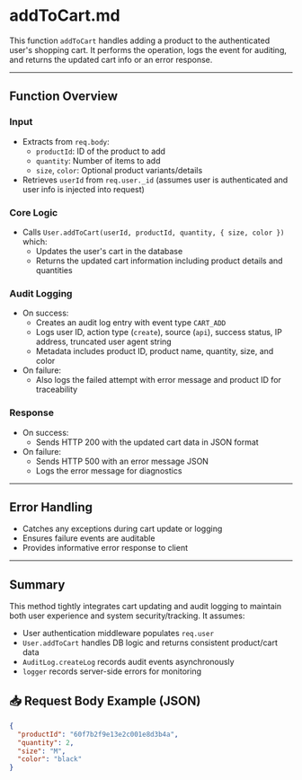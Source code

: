 # addToCart.md

This function `addToCart` handles adding a product to the authenticated user's shopping cart. It performs the operation, logs the event for auditing, and returns the updated cart info or an error response.

---

## Function Overview

### Input
- Extracts from `req.body`:
  - `productId`: ID of the product to add
  - `quantity`: Number of items to add
  - `size`, `color`: Optional product variants/details
- Retrieves `userId` from `req.user._id` (assumes user is authenticated and user info is injected into request)

### Core Logic
- Calls `User.addToCart(userId, productId, quantity, { size, color })` which:
  - Updates the user's cart in the database
  - Returns the updated cart information including product details and quantities

### Audit Logging
- On success:
  - Creates an audit log entry with event type `CART_ADD`
  - Logs user ID, action type (`create`), source (`api`), success status, IP address, truncated user agent string
  - Metadata includes product ID, product name, quantity, size, and color
- On failure:
  - Also logs the failed attempt with error message and product ID for traceability

### Response
- On success:
  - Sends HTTP 200 with the updated cart data in JSON format
- On failure:
  - Sends HTTP 500 with an error message JSON
  - Logs the error message for diagnostics

---

## Error Handling
- Catches any exceptions during cart update or logging
- Ensures failure events are auditable
- Provides informative error response to client

---

## Summary
This method tightly integrates cart updating and audit logging to maintain both user experience and system security/tracking. It assumes:
- User authentication middleware populates `req.user`
- `User.addToCart` handles DB logic and returns consistent product/cart data
- `AuditLog.createLog` records audit events asynchronously
- `logger` records server-side errors for monitoring

## 📥 Request Body Example (JSON)

```json
{
  "productId": "60f7b2f9e13e2c001e8d3b4a",
  "quantity": 2,
  "size": "M",
  "color": "black"
}
